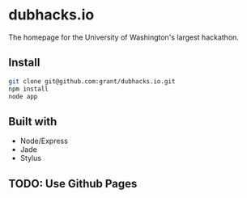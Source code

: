 # dubhacks.io

The homepage for the University of Washington's largest hackathon.

## Install
```bash
git clone git@github.com:grant/dubhacks.io.git
npm install
node app
```

## Built with
- Node/Express
- Jade
- Stylus

## TODO: Use Github Pages
